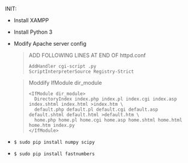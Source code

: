 INIT:

- Install XAMPP
- Install Python 3
- Modify Apache server config

  > ADD FOLLOWING LINES AT END OF httpd.conf
  >
  > ```
  > AddHandler cgi-script .py
  > ScriptInterpreterSource Registry-Strict
  > ```

  > Moddify IfModule dir_module
  >
  > ```
  > <IfModule dir_module>
  >   DirectoryIndex index.php index.pl index.cgi index.asp index.shtml index.html >index.htm \
  >   default.php default.pl default.cgi default.asp default.shtml default.html >default.htm \
  >   home.php home.pl home.cgi home.asp home.shtml home.html home.htm index.py
  > </IfModule>
  > ```

- `$ sudo pip install numpy scipy`
- `$ sudo pip install fastnumbers`
